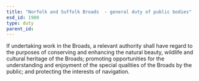 ```yaml
---
title: "Norfolk and Suffolk Broads  - general duty of public bodies"
esd_id: 1980
type: duty
parent_id:  
---
```


If undertaking work in the Broads, a relevant authority shall have regard to the purposes of conserving and enhancing the natural beauty, wildlife and cultural heritage of the Broads; promoting opportunities for the understanding and enjoyment of the special qualities of the Broads by the public; and protecting the interests of navigation.

